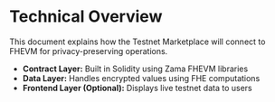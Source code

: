 # Technical Overview

This document explains how the Testnet Marketplace will connect to FHEVM for privacy-preserving operations.

- **Contract Layer:** Built in Solidity using Zama FHEVM libraries
- **Data Layer:** Handles encrypted values using FHE computations
- **Frontend Layer (Optional):** Displays live testnet data to users
